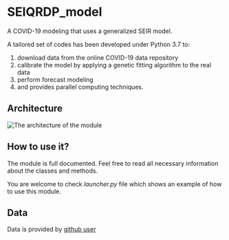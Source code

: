 # SEIQRDP_model

A COVID-19 modeling that uses a generalized SEIR model.

A tailored set of codes has been developed under Python 3.7 to:

1. download data from the online COVID-19 data repository  
2. calibrate the model by applying a genetic fitting algorithm to the real data
3. perform forecast modeling
4. and provides parallel computing techniques.
<!---
(determine the optimum fitting depth using cross-validation method)
-->

## Architecture

![The architecture of the module](COVID-19/SEIQRDP_model/images/Diagram.png)


## How to use it?

The module is full documented. Feel free to read all necessary information
about the classes and methods. 

You are welcome to check *launcher.py* file which shows an example of
how to use this module.

## Data

Data is provided by [github user](https://raw.githubusercontent.com/datasets/covid-19/master/data/time-series-19-covid-combined.csv)
